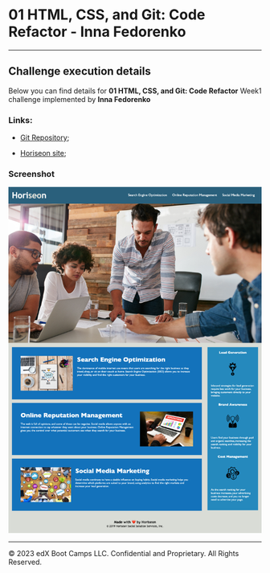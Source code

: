 # 01 HTML, CSS, and Git: Code Refactor - Inna Fedorenko
---
## Challenge execution details

Below you can find details for **01 HTML, CSS, and Git: Code Refactor** Week1 challenge implemented by **Inna Fedorenko**

### Links:
* [Git Repository](https://github.com/InnaFedorenko/horiseon-refactor);

* [Horiseon site](https://innafedorenko.github.io/horiseon-refactor/);


### Screenshot

![The Horiseon webpage includes a navigation bar, a header image, and cards with text and images at the bottom of the page.](./Assets/innafedorenko.github.io_horiseon-refactor_.png)

---
© 2023 edX Boot Camps LLC. Confidential and Proprietary. All Rights Reserved.
